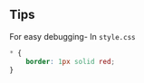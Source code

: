 ## Tips

For easy debugging- In `style.css`
```css
* {
    border: 1px solid red;
}
```

<!--

## Symlink
The `ln` command is a Unix command for creating links between files or directories. A link is a reference to another file or directory. There are two types of links: hard links and soft links.

- A hard link is an additional name for an existing file. It points to the same memory location as the original file. You can create multiple hard links for a single file, but not for directories or files on different filesystems or partitions.
- A soft link, also known as a symbolic link or symlink, is a shortcut to another file or directory. It points to the name of the original file or directory, not the memory location. You can create soft links for files or directories on different filesystems or partitions.

The syntax for the ln command is:

`ln [option] target_file link_name`

To create a hard link, use the ln command without any option. To create a soft link, use the -s option. For example:

`ln -s source_file symbolic_link`

This will create a soft link named symbolic_link that points to source_file. The source_file is the real file and the symbolic_link is the symlinked file. You can verify this by using the ls -l command, which will show the file type flag (l for soft link) and the destination of the link.

Source:
(1) [linux ln command - Unix Tutorial.](https://www.unixtutorial.org/commands/ln)
(2) [How to Use ln Command in Linux for Creating Soft & Hard Links.](https://linuxhandbook.com/ln-command/)
(3) [Ln Command in Linux (Create Symbolic Links) | Linuxize.](https://linuxize.com/post/how-to-create-symbolic-links-in-linux-using-the-ln-command/)


```bash
#!/bin/bash
# This script creates symlinks for .zshrc and .config folder to /dotfiles/zsh and /dotfiles/config folder

# Check if the /dotfiles folder exists, if not create it
if [ ! -d "/dotfiles" ]; then
  mkdir /dotfiles
fi

# Check if the /dotfiles/zsh and /dotfiles/config folders exist, if not create them
if [ ! -d "/dotfiles/zsh" ]; then
  mkdir /dotfiles/zsh
fi

if [ ! -d "/dotfiles/config" ]; then
  mkdir /dotfiles/config
fi

# Move the .zshrc file and the .config folder to the /dotfiles folder
mv ~/.zshrc /dotfiles/zsh/.zshrc
mv ~/.config/* /dotfiles/config/

# Create symlinks for .zshrc and .config folder in the home directory
ln -s /dotfiles/zsh/.zshrc ~/.zshrc
ln -s /dotfiles/config/* ~/.config/
```
<!--

When you create a new codespace, GitHub clones your selected dotfiles repository to the codespace environment, and looks for one of the following files to set up the environment.

    install.sh
    install
    bootstrap.sh
    bootstrap
    script/bootstrap
    setup.sh
    setup
    script/setup

If none of these files are found, then any files or folders in your selected dotfiles repository starting with `.` are symlinked to the codespace's `~` or `$HOME` directory.

# dotfiles

- Dotfiles/
    - README.md 
    - Homebrew/
        - Brewfile (Homebrew packages and apps)
        - README.md 
    - Zsh/
        - .zshrc (Zsh configuration)
        - README.md 
    - Git/
        - .gitconfig (Git configuration)
        - .gitignore (Global gitignore)
        - README.md 
    - VSCode/
        - settings.json (VS Code settings)
        - keybindings.json (Custom keybindings)
        - README.md 
    - Docker/
        - .docker/config.json (Docker config)
        - README.md 
    - Nginx/
        - nginx.conf (Nginx web server config)
        - README.md 
    - Scripts/
        - custom-script.sh (Custom scripts)
        - README.md 
    - web/
        - robots.txt
        - .htaccess
        - readme.md 

```
.dotfiles
├── Brewfile
├── setup.sh
└── Zsh
    └── .zshrc
```

-->
